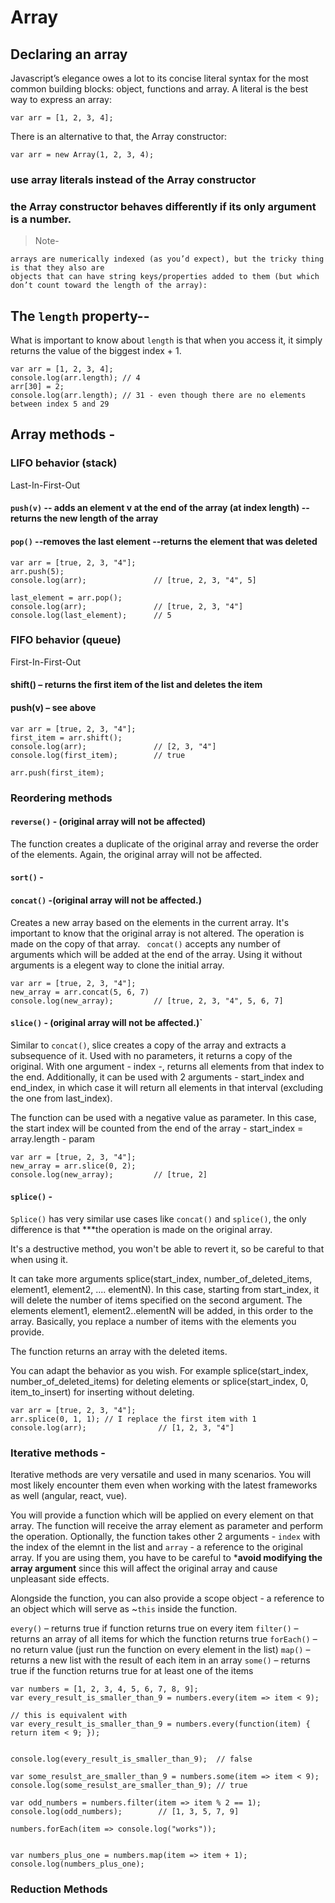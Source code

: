 


# Array


## Declaring an array

Javascript’s elegance owes a lot to its concise literal syntax for the most common building blocks: object, functions and array.
A literal is the best way to express an array:

` var arr = [1, 2, 3, 4]; `

There is an alternative to that, the Array constructor:

` var arr = new Array(1, 2, 3, 4); `

### use array literals instead of the Array constructor
### the Array constructor behaves differently if its only argument is a number.

> Note-


```
arrays are numerically indexed (as you’d expect), but the tricky thing is that they also are
objects that can have string keys/properties added to them (but which don’t count toward the length of the array):
```


## The `length` property--

What is important to know about `length` is that when you access it, it simply returns the value of the biggest index + 1.

```
var arr = [1, 2, 3, 4];
console.log(arr.length); // 4
arr[30] = 2; 
console.log(arr.length); // 31 - even though there are no elements between index 5 and 29

```
## Array methods -

### LIFO behavior (stack)
 Last-In-First-Out
 
 
#### `push(v)` -- adds an element v at the end of the array (at index length) --returns the new length of the array
#### `pop()` --removes the last element --returns the element that was deleted

```
var arr = [true, 2, 3, "4"];
arr.push(5); 
console.log(arr);               // [true, 2, 3, "4", 5]

last_element = arr.pop(); 
console.log(arr);               // [true, 2, 3, "4"]
console.log(last_element);      // 5

```

### FIFO behavior (queue)
First-In-First-Out

#### shift() – returns the first item of the list and deletes the item
#### push(v) – see above

```
var arr = [true, 2, 3, "4"];
first_item = arr.shift();
console.log(arr);               // [2, 3, "4"]
console.log(first_item);        // true

arr.push(first_item);
```


### Reordering methods
#### `reverse()` - (original array will not be affected)
The function creates a duplicate of the original array and reverse the order of the elements. Again, the original array will not be affected.

#### `sort()` -

#### `concat()` -(original array will not be affected.)
Creates a new array based on the elements in the current array. It's important to know that the original array is not altered. The operation is made on the copy of that array. ` concat()` accepts any number of arguments which will be added at the end of the array. Using it without arguments is a elegent way to clone the initial array.
```
var arr = [true, 2, 3, "4"];
new_array = arr.concat(5, 6, 7)
console.log(new_array);         // [true, 2, 3, "4", 5, 6, 7]
```

#### `slice()` - (original array will not be affected.)`
Similar to `concat()`, slice creates a copy of the array and extracts a subsequence of it. Used with no parameters, it returns a copy of the original. With one argument - index -, returns all elements from that index to the end. Additionally, it can be used with 2 arguments - start_index and end_index, in which case it will return all elements in that interval (excluding the one from last_index).

The function can be used with a negative value as parameter. In this case, the start index will be counted from the end of the array - start_index = array.length - param

```
var arr = [true, 2, 3, "4"];
new_array = arr.slice(0, 2);
console.log(new_array);         // [true, 2]

```
#### `splice()` -
`Splice()` has very similar use cases like `concat()` and `splice()`, the only difference is that
***the operation is made on the original array.

It's a destructive method, you won't be able to revert it, so be careful to that when using it.

It can take more arguments splice(start_index, number_of_deleted_items, element1, element2, .... elementN). In this case, starting from start_index, it will delete the number of items specified on the second argument. The elements element1, element2..elementN will be added, in this order to the array. Basically, you replace a number of items with the elements you provide.

The function returns an array with the deleted items.

You can adapt the behavior as you wish. For example splice(start_index, number_of_deleted_items) for deleting elements or splice(start_index, 0, item_to_insert) for inserting without deleting.

```
var arr = [true, 2, 3, "4"];
arr.splice(0, 1, 1); // I replace the first item with 1
console.log(arr);                // [1, 2, 3, "4"]

```

### Iterative methods -

Iterative methods are very versatile and used in many scenarios. You will most likely encounter them even when working with the latest frameworks as well (angular, react, vue).

You will provide a function which will be applied on every element on that array. The function will receive the array element as parameter and perform the operation. Optionally, the function takes other 2 arguments - `index` with the index of the elemnt in the list and `array` - a reference to the original array. If you are using them, you have to be careful to ***avoid modifying the array argument** since this will affect the original array and cause unpleasant side effects.

Alongside the function, you can also provide a scope object - a reference to an object which will serve as ~`this` inside the function.

`every()` – returns true if function returns true on every item
`filter()` – returns an array of all items for which the function returns true
`forEach()` – no return value (just run the function on every element in the list)
`map()` – returns a new list with the result of each item in an array
`some()` – returns true if the function returns true for at least one of the items

```
var numbers = [1, 2, 3, 4, 5, 6, 7, 8, 9];
var every_result_is_smaller_than_9 = numbers.every(item => item < 9);

// this is equivalent with 
var every_result_is_smaller_than_9 = numbers.every(function(item) { return item < 9; });


console.log(every_result_is_smaller_than_9);  // false

var some_resulst_are_smaller_than_9 = numbers.some(item => item < 9);
console.log(some_resulst_are_smaller_than_9); // true

var odd_numbers = numbers.filter(item => item % 2 == 1);
console.log(odd_numbers);        // [1, 3, 5, 7, 9]

numbers.forEach(item => console.log("works"));


var numbers_plus_one = numbers.map(item => item + 1);
console.log(numbers_plus_one);

```
### Reduction Methods

